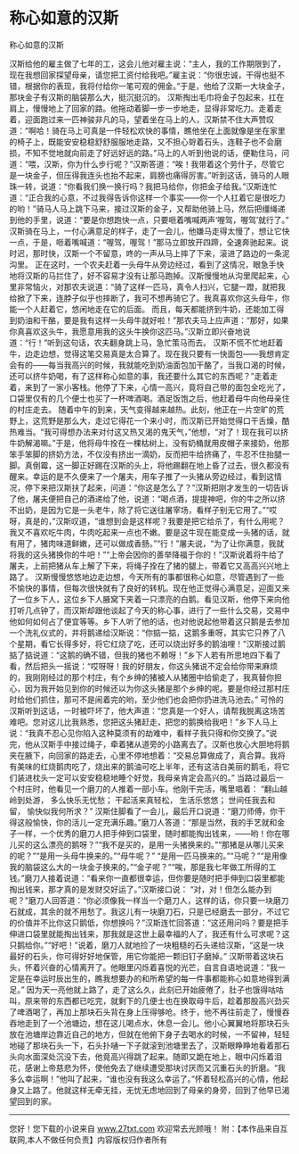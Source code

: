 # 称心如意的汉斯

称心如意的汉斯 

汉斯给他的雇主做了七年的工，这会儿他对雇主说：“主人，我的工作期限到了，现在我想回家探望母亲，请您把工资付给我吧。”雇主说：“你很忠诚，干得也挺不错，根据你的表现，我将付给你一笔可观的佣金。”于是，他给了汉斯一大块金子，那块金子有汉斯的脑袋那么大，挺沉挺沉的。 
汉斯掏出毛巾将金子包起来，扛在肩上，慢慢地上了回家的路。他拖动着脚一步一步地走，显得非常吃力。走着走着，迎面跑过来一匹神骏非凡的马，望着坐在马上的人，汉斯禁不住大声赞叹道：“啊哈！骑在马上可真是一件轻松欢快的事情，瞧他坐在上面就像是坐在家里的椅子上，既能安安稳稳舒舒服服地走路，又不担心哿着石头，连鞋子也不会磨损，不知不觉地就向前走了好远好远的路。”马上的人听到他说的话，便勒住马，问道：“喂，汉斯，你为什么步行呢？”汉斯答道：“唉！我带着这个劳什子，尽管它是一块金子，但压得我连头也抬不起来，肩膀也痛得厉害。”听到这话，骑马的人眼珠一转，说道：“你看我们换一换行吗？我把马给你，你把金子给我。”汉斯连忙道：“正合我的心意，不过我得告诉你这样一个事实――你一个人扛着它是很吃力的哟！”骑马人马上跳下马来，接过汉斯的金子，又帮助他骑上马，然后把缰绳递到他的手里，说道：“要是你想跑快一点，只要咂着嘴喊两声‘喔驾，喔驾’就行了。” 
汉斯骑在马上，一付心满意足的样子，走了一会儿，他嫌马走得太慢了，想让它快一点，于是，咂着嘴喊道：“喔驾，喔驾！”那马立即放开四蹄，全速奔驰起来。说时迟，那时快，汉斯一个不留意，咚的一声从马上摔了下来，滚进了路边的一条泥沟里。 
正在这时，一个农夫赶着一头母牛从旁边经过，看到了这情况，眼急手快地将汉斯的马拦住了，好不容易才没有让那马跑掉。汉斯慢慢地从沟里爬起来，心里非常恼火，对那农夫说道：“骑了这样一匹马，真令人扫兴，它腿一蹬，就把我给掀了下来，连脖子似乎也摔断了，我可不想再骑它了。我真喜欢你这头母牛，你能一个人赶着它，悠闲地走在它的后面。 
而且，每天都能挤到牛奶，还能加工得到奶油和干酪，要是我有这样一头母牛就好啦！”那农夫马上应声道：“那好，如果你真喜欢这头牛，我愿意用我的这头牛换你这匹马。”汉斯立即兴奋地说道：“行！”听到这句话，农夫翻身跳上马，急忙策马而去。 
汉斯不慌不忙地赶着牛，边走边想，觉得这笔交易真是太合算了。现在我只要有一快面包――我想肯定会有的――每当我高兴的时候，我就能吃到奶油面包加干酪了，当我口渴的时候，还可以挤牛奶喝，有了这样称心如意的事，我还要什么其它的东西呢？”走着走着，来到了一家小客栈。他停了下来，心情一高兴，竟将自己带的面包全吃光了，口袋里仅有的几个便士也买了一杯啤酒喝。酒足饭饱之后，他赶着母牛向他母亲住的村庄走去。 
随着中午的到来，天气变得越来越热。此刻，他正在一片空旷的荒野上，这荒野是那么大，走过它得花一个来小时，而汉斯已开始觉得口干舌燥，酷热难当。“我可得想办法来对付这又热又渴的鬼天气，”他想，“对了！现在我可以挤牛奶解渴嘛。”于是，他将母牛拴在一棵枯树上，没有奶桶就用皮帽子来接奶，他那笨手笨脚的挤奶方法，不仅没有挤出一滴奶，反而把牛给挤痛了，牛忍不住抬腿一脚。真倒霉，这一脚正好踢在汉斯的头上，将他踢翻在地上昏了过去，很久都没有醒来。幸运的是不久便来了一个屠夫，用车子推了一头猪从旁边经过，看到这情况，停下来把汉斯扶了起来，问道：“你这是怎么了？”汉斯把刚才发生的一切告诉了他，屠夫便把自己的酒递给了他，说道：“喝点酒，提提神吧，你的牛之所以挤不出奶，是因为它是一头老牛，除了将它送往屠宰场，看样子别无它用了。”“哎呀，真是的，”汉斯叹道，“谁想到会是这样呢？我要是把它给杀了，有什么用呢？我又不喜欢吃牛肉，牛肉吃起来一点也不嫩。要是这牛现在能变成一头猪的话，就有用了，猪肉味道鲜嫩，还可以做成香肠。”“行！”屠夫说，“为了让你满意，我就将我的这头猪换你的牛吧！”“上帝会因你的善举降福于你的！”汉斯说着将牛给了屠夫，上前把猪从车上解了下来，将绳子拴在了猪的腿上，带着它又高高兴兴地上路了。 
汉斯慢慢悠悠地边走边想，今天所有的事都很称心如意，尽管遇到了一些不愉快的事情，但每次很快就有了良好的转机。现在他正觉得心满意足，迎面又来了一位乡下人，这位乡下人腋窝下夹着一只漂亮的白鹅。看见汉斯，他停下来向他打听几点钟了，而汉斯却跟他谈起了今天的称心事，进行了一些什么交易，交易中他如何如何占了便宜等等。乡下人听了他的话，也对他说起他带着这只鹅是去参加一个洗礼仪式的，并将鹅递给汉斯说：“你掂一掂，这鹅多重呀，其实它只养了八个星期，看它长得多好，将它红烧了吃，还可以烧出好多的鹅油哩！”汉斯接过鹅掂了掂说道：“这鹅的确不错，但我的猪也不赖呀！”乡下人若有所思地四下看了看，然后把头一摇说：“哎呀呀！我的好朋友，你这头猪说不定会给你带来麻烦的，我刚刚经过的那个村庄，有个乡绅的猪被人从猪圈中给偷走了，我真替你担心，因为我开始见到你的时候还以为你这头猪是那个乡绅的呢。要是你经过那村庄时给他们抓住，那可不是闹着完的哟，至少他们也会把你扔进洗马池去。” 
可怜的汉斯听到这话，一时被吓坏了，他大声道：“您真是一个好人，请帮我脱离这场苦难吧。您对这儿比我熟悉，您把这头猪赶走，把您的鹅换给我吧！”乡下人马上说：“我真不忍心见你陷入这种莫须有的劫难中，看样子我只得和你交换了。”说完，他从汉斯手中接过绳子，牵着猪从道旁的小路离去了。汉斯也放心大胆地将鹅夹在腋下，向回家的路走去，心里不停地想着：“交易总算做成了，真合算。我将有美味的红烧鹅肉吃了，烧出来的鹅油可吃上半年，还有这洁白美丽的鹅毛，将它们装进枕头一定可以安安稳稳地睡个好觉，我母亲肯定会高兴的。” 
当路过最后一个村庄时，他看见一个磨刀的人推着一部小车。他刚干完活，嘴里唱着： 
“翻山越岭到处游， 
多么快乐无忧愁； 
干起活来真轻松， 
生活乐悠悠； 
世间任我去和留， 
愉快似我何所求？” 
汉斯住脚看了一会儿，最后开口说道：“磨刀师傅，你干得这般愉快，你的活儿一定充满乐趣。”磨刀人答道：“那是当然，我的手艺就和金子一样，一个优秀的磨刀人把手伸到口袋里，随时都能掏出钱来，――哟！你在哪儿买的这么漂亮的鹅呀？”“我不是买的，是用一头猪换来的。”“那猪是从哪儿买来的呢？”“是用一头母牛换来的。”“母牛呢？” 
“是用一匹马换来的。”“马呢？”“是用像我的脑袋这么大的一块金子换来的。”“金子呢？”“唉，那是我七年做工所得的工钱。”磨刀人接着说道：“看来你一直都很幸运，但你要是随时把手伸到口袋里都能掏出钱来，那才真的是发财交好运了。”汉斯接口说： 
“对，对！但怎么能办到呢？”磨刀人回答道：“你必须像我一样当一个磨刀人，这样的话，你只要一块磨刀石就成，其余的就不用愁了。我这儿有一块磨刀石，只是已经磨去一部分，不过它的价值并不比你这只鹅低，你想换吗？”汉斯连忙回答道：“这还用问吗？要是把手伸进口袋里就能掏出钱来，那我就是这世上最幸福的人了，我还有什么可求呢？这只鹅给你。”“好吧！”说着，磨刀人就地捡了一块粗糙的石头递给汉斯，“这是一块最好的石头，你可得好好地保管，用它你能把一颗旧钉子磨掉。” 
汉斯带着这块石头，怀着兴奋的心情离开了。他眼里闪烁着喜悦的光芒，自言自语地说道：“我一定是在幸运时辰出生的，瞧我想要办的和所希望的每一件事都能称心如意地得到满足。” 
因为天一亮他就上路了，走了这么久，此刻已开始疲倦了，肚子也饿得咕咕叫，原来带的东西都已吃完，就剩下的几便士也在换取母牛后，趁着那股高兴劲买了啤酒喝了，再加上那块石头背在身上压得够呛。终于，他不再往前走了，慢慢吞吞地走到了一个池塘边，想在这儿喝点水，休息一会儿。他小心翼翼地将那块石头放在池塘岸边靠近自己的地方，但就在他俯下身子去喝水的时候，一不留神，轻轻地碰了那块石头一下，石头扑嗵一下子就滚到池塘里去了，汉斯眼睁睁地看着那石头向水面深处沉没下去，他竟高兴得跳了起来。随即又跪在地上，眼中闪烁着泪花，感谢上帝慈悲为怀，使他免去了继续遭受那块讨厌而又沉重石头的折磨。“我多么幸运啊！”他叫了起来，“谁也没有我这么幸运了。”怀着轻松高兴的心情，他起身又上路了。他就这样无牵无挂，无忧无虑地回到了母亲的身旁，回到了他早已渴望回到的家。 

                  
--------------------
您好！您下载的小说来自 www.27txt.com 欢迎常去光顾哦！
附：【本作品来自互联网,本人不做任何负责】内容版权归作者所有
